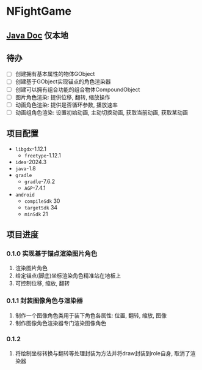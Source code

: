 # NFightGame

## [Java Doc](readme/docs/javadoc/index.html) 仅本地

## 待办
- [ ] 创建拥有基本属性的物体GObject 
- [ ] 创建基于GObject实现锚点的角色渲染器 
- [ ] 创建可以拥有组合功能的组合物体CompoundObject 
- [ ] 图片角色渲染: 提供位移, 翻转, 缩放操作 
- [ ] 动画角色渲染: 提供是否循环参数, 播放速率 
- [ ] 动画组角色渲染: 设置初始动画, 主动切换动画, 获取当前动画, 获取某动画  

## 项目配置
- `libgdx`-1.12.1
  - `freetype`-1.12.1
- ``idea``-2024.3
- `java`-1.8
- `gradle`
  - `gradle`-7.6.2
  - `AGP`-7.4.1
- `android`
  - `compileSdk` 30
  - `targetSdk` 34
  - `minSdk` 21

## 项目进度
### 0.1.0 实现基于锚点渲染图片角色
1. 渲染图片角色
2. 给定锚点(脚底)坐标渲染角色精准站在地板上
3. 可控制位移, 缩放, 翻转

### 0.1.1 封装图像角色与渲染器
1. 制作一个图像角色类用于装下角色各属性: 位置, 翻转, 缩放, 图像
2. 制作图像角色渲染器专门渲染图像角色

### 0.1.2
1. 将绘制坐标转换与翻转等处理封装为方法并将draw封装到role自身, 取消了渲染器
